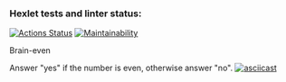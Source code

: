 ### Hexlet tests and linter status:
[![Actions Status](https://github.com/SizemovPavel/frontend-project-lvl1/workflows/hexlet-check/badge.svg)](https://github.com/SizemovPavel/frontend-project-lvl1/actions)
[![Maintainability](https://api.codeclimate.com/v1/badges/bae658be9ba5ff633d71/maintainability)](https://codeclimate.com/github/SizemovPavel/frontend-project-lvl1/maintainability)

Brain-even

Answer "yes" if the number is even, otherwise answer "no".
[![asciicast](https://asciinema.org/a/8ojYlFglpu4vTUfzoPtOjn5n4.svg)](https://asciinema.org/a/8ojYlFglpu4vTUfzoPtOjn5n4)
